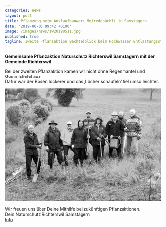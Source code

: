 ```yaml
---
categories: news
layout: post
title: Pflanzung beim Auslaufbauwerk Meiredebächli in Samstagern 
date: '2019-06-06 09:42 +0100'
image: /images/news/sw20190511.jpg
published: true
tagline: Zweite Pflanzaktion Bachtelblick beim Hochwasser Entlastungsstollen Chrummbächli 
---
```


**Gemeinsame Pflanzaktion Naturschutz Richterswil Samstagern mit der Gemeinde Richterswil**   


Bei der zweiten Pflanzaktion kamen wir nicht ohne Regenmantel und Gummistiefel aus!  
Dafür war der Boden lockerer und das ‚Löcher schaufeln‘ fiel umso leichter.  
  

<img class="float-left mr-20" src="/images/news/sw20190511.jpg" />  

  
Wir freuen uns über Deine Mithilfe bei zukünftigen Pflanzaktionen.  
Dein Naturschutz Richterswil Samstagern  
[Info](mailto:info@naturschutz-r-s.ch)
